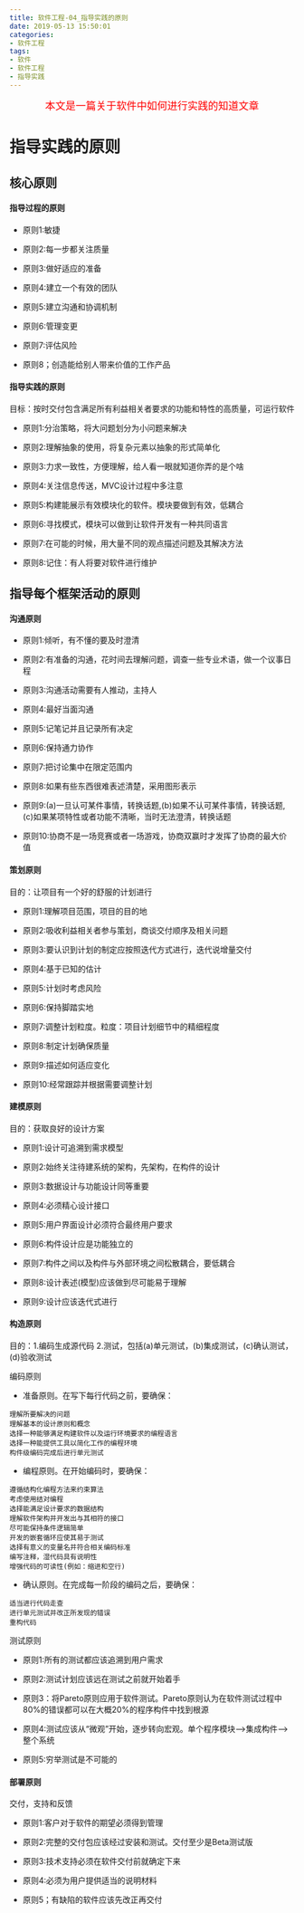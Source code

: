 ```yaml
---
title: 软件工程-04_指导实践的原则
date: 2019-05-13 15:50:01
categories: 
- 软件工程
tags: 
- 软件
- 软件工程
- 指导实践
---
```


<center><font size=4 color="red">本文是一篇关于软件中如何进行实践的知道文章</font></center>

<!--more-->

# 指导实践的原则

## 核心原则

#### 指导过程的原则

* 原则1:敏捷

* 原则2:每一步都关注质量

* 原则3:做好适应的准备

* 原则4:建立一个有效的团队

* 原则5:建立沟通和协调机制

* 原则6:管理变更

* 原则7:评估风险

* 原则8；创造能给别人带来价值的工作产品

#### 指导实践的原则

目标：按时交付包含满足所有利益相关者要求的功能和特性的高质量，可运行软件

* 原则1:分治策略，将大问题划分为小问题来解决

* 原则2:理解抽象的使用，将复杂元素以抽象的形式简单化

* 原则3:力求一致性，方便理解，给人看一眼就知道你弄的是个啥

* 原则4:关注信息传送，MVC设计过程中多注意

* 原则5:构建能展示有效模块化的软件。模块要做到有效，低耦合

* 原则6:寻找模式，模块可以做到让软件开发有一种共同语言

* 原则7:在可能的时候，用大量不同的观点描述问题及其解决方法

* 原则8:记住：有人将要对软件进行维护

## 指导每个框架活动的原则

#### 沟通原则

* 原则1:倾听，有不懂的要及时澄清

* 原则2:有准备的沟通，花时间去理解问题，调查一些专业术语，做一个议事日程

* 原则3:沟通活动需要有人推动，主持人

* 原则4:最好当面沟通

* 原则5:记笔记并且记录所有决定

* 原则6:保持通力协作

* 原则7:把讨论集中在限定范围内

* 原则8:如果有些东西很难表述清楚，采用图形表示

* 原则9:(a)一旦认可某件事情，转换话题,(b)如果不认可某件事情，转换话题,(c)如果某项特性或者功能不清晰，当时无法澄清，转换话题

* 原则10:协商不是一场竞赛或者一场游戏，协商双赢时才发挥了协商的最大价值

#### 策划原则

目的：让项目有一个好的舒服的计划进行

* 原则1:理解项目范围，项目的目的地

* 原则2:吸收利益相关者参与策划，商谈交付顺序及相关问题

* 原则3:要认识到计划的制定应按照迭代方式进行，迭代说增量交付

* 原则4:基于已知的估计

* 原则5:计划时考虑风险

* 原则6:保持脚踏实地

* 原则7:调整计划粒度。粒度：项目计划细节中的精细程度

* 原则8:制定计划确保质量

* 原则9:描述如何适应变化

* 原则10:经常跟踪并根据需要调整计划

#### 建模原则

目的：获取良好的设计方案

* 原则1:设计可追溯到需求模型

* 原则2:始终关注待建系统的架构，先架构，在构件的设计

* 原则3:数据设计与功能设计同等重要

* 原则4:必须精心设计接口

* 原则5:用户界面设计必须符合最终用户要求

* 原则6:构件设计应是功能独立的

* 原则7:构件之间以及构件与外部环境之间松散耦合，要低耦合

* 原则8:设计表述(模型)应该做到尽可能易于理解

* 原则9:设计应该迭代式进行

#### 构造原则

目的：1.编码生成源代码 2.测试，包括(a)单元测试，(b)集成测试，(c)确认测试，(d)验收测试

编码原则

* 准备原则。在写下每行代码之前，要确保：

```test
理解所要解决的问题
理解基本的设计原则和概念
选择一种能够满足构建软件以及运行环境要求的编程语言
选择一种能提供工具以简化工作的编程环境
构件级编码完成后进行单元测试
```

* 编程原则。在开始编码时，要确保：

```test
遵循结构化编程方法来约束算法
考虑使用结对编程
选择能满足设计要求的数据结构
理解软件架构并开发出与其相符的接口
尽可能保持条件逻辑简单
开发的嵌套循环应使其易于测试
选择有意义的变量名并符合相关编码标准
编写注释，湿代码具有说明性
增强代码的可读性(例如：缩进和空行)
```

* 确认原则。在完成每一阶段的编码之后，要确保：

```test
适当进行代码走查
进行单元测试并改正所发现的错误
重构代码
```

测试原则

* 原则1:所有的测试都应该追溯到用户需求

* 原则2:测试计划应该远在测试之前就开始着手

* 原则3：将Pareto原则应用于软件测试。Pareto原则认为在软件测试过程中80%的错误都可以在大概20%的程序构件中找到根源

* 原则4:测试应该从“微观”开始，逐步转向宏观。单个程序模块-->集成构件-->整个系统

* 原则5:穷举测试是不可能的

#### 部署原则

交付，支持和反馈

* 原则1:客户对于软件的期望必须得到管理

* 原则2:完整的交付包应该经过安装和测试。交付至少是Beta测试版

* 原则3:技术支持必须在软件交付前就确定下来

* 原则4:必须为用户提供适当的说明材料

* 原则5；有缺陷的软件应该先改正再交付
